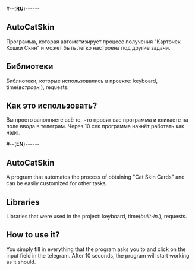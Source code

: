 
#--(**RU**)------
## AutoCatSkin
Программа, которая автоматизирует процесс получения "Карточек Кошки Скин" и может быть легко настроена под другие задачи.
## Библиотеки
Библиотеки, которые использовались в проекте: keyboard, time(*встроен.*), requests.
## Как это использовать?
Вы просто заполняете всё то, что просит вас программа и кликаете на поле ввода в телеграм. Через 10 сек программа начнёт работать как надо. <br>

#--(**EN**)------
## AutoCatSkin
A program that automates the process of obtaining "Cat Skin Cards" and can be easily customized for other tasks.
## Libraries
Libraries that were used in the project: keyboard, time(*built-in.*), requests.
## How to use it?
You simply fill in everything that the program asks you to and click on the input field in the telegram. After 10 seconds, the program will start working as it should.
